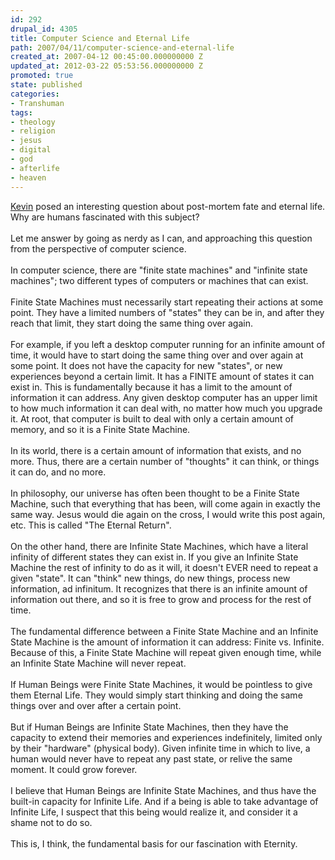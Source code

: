 ```yaml
---
id: 292
drupal_id: 4305
title: Computer Science and Eternal Life
path: 2007/04/11/computer-science-and-eternal-life
created_at: 2007-04-12 00:45:00.000000000 Z
updated_at: 2012-03-22 05:53:56.000000000 Z
promoted: true
state: published
categories:
- Transhuman
tags:
- theology
- religion
- jesus
- digital
- god
- afterlife
- heaven
---
```

<a href="http://transmillennial.blogspot.com/">Kevin</a> posed an interesting question about post-mortem fate and eternal life. Why are humans fascinated with this subject?<br /><br />Let me answer  by going as nerdy as I can, and approaching this question from the perspective of computer science.<br /><br />In computer science, there are "finite state machines" and "infinite state machines"; two different types of computers or machines that can exist.<br /><br />Finite State Machines must necessarily start repeating their actions at some point. They have a limited numbers of "states" they can be in, and after they reach that limit, they start doing the same thing over again.<br /><br />For example, if you left a desktop computer running for an infinite amount of time, it would have to start doing the same thing over and over again at some point. It does not have the capacity for new "states", or new experiences beyond a certain limit. It has a FINITE amount of states it can exist in. This is fundamentally because it has a limit to the amount of information it can address. Any given desktop computer has an upper limit to how much information it can deal with, no matter how much you upgrade it. At root, that computer is built to deal with only a certain amount of memory, and so it is a Finite State Machine.<br /><br />In its world, there is a certain amount of information that exists, and no more. Thus, there are a certain number of "thoughts" it can think, or things it can do, and no more.<br /><br />In philosophy, our universe has often been thought to be a Finite State Machine, such that everything that has been, will come again in exactly the same way. Jesus would die again on the cross, I would write this post again, etc. This is called "The Eternal Return".<br /><br />On the other hand, there are Infinite State Machines, which have a literal infinity of different states they can exist in. If you give an Infinite State Machine the rest of infinity to do as it will, it doesn't EVER need to repeat a given "state". It can "think" new things, do new things, process new information, ad infinitum.  It recognizes that there is an infinite amount of information out there, and so it is free to grow and process for the rest of time.<br /><br />The fundamental difference between a Finite State Machine and an Infinite State Machine is the amount of information it can address: Finite vs. Infinite. Because of this, a Finite State Machine will repeat given enough time, while an Infinite State Machine will never repeat.<br /><br />If Human Beings were Finite State Machines, it would be pointless to give them Eternal Life. They would simply start thinking and doing the same things over and over after a certain point.<br /><br />But if Human Beings are Infinite State Machines, then they have the capacity to extend their memories and experiences indefinitely, limited only by their "hardware" (physical body). Given infinite time in which to live, a human would never have to repeat any past state, or relive the same moment. It could grow forever.<br /><br />I believe that Human Beings are Infinite State Machines, and thus have the built-in capacity for Infinite Life. And if a being is able to take advantage of Infinite Life, I suspect that this being would realize it, and consider it a shame not to do so.<br /><br />This is, I think, the fundamental basis for our fascination with Eternity.
